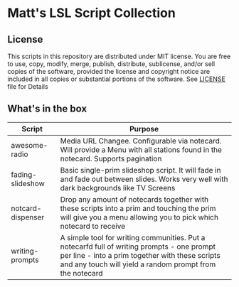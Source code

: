 # Matt's LSL Script Collection

## License
This scripts in this repository are distributed under MIT license. You are free to use, copy, modify, merge, publish, distribute, sublicense, and/or sell copies of the software, provided the license and copyright notice are included in all copies or substantial portions of the software. See [LICENSE](LICENSE) file for Details

## What's in the box
| Script  | Purpose  |
|---|---|
| awesome-radio | Media URL Changee. Configurable via notecard. Will provide a Menu with all stations found in the notecard. Supports pagination |
| fading-slideshow | Basic single-prim slideshop script. It will fade in and fade out between slides. Works very well with dark backgrounds like TV Screens |
| notcard-dispenser  | Drop any amount of notecards together with these scripts into a prim and touching the prim will give you a menu allowing you to pick which notecard to receive |
| writing-prompts | A simple tool for writing communities. Put a notecarfd full of writing prompts - one prompt per line - into a prim together with these scripts and any touch will yield a random prompt from the notecard |